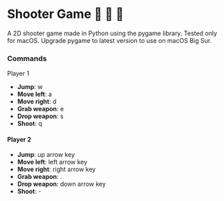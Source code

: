 # Shooter Game :see_no_evil: :hear_no_evil: :speak_no_evil:
A 2D shooter game made in Python using the pygame library. Tested only for macOS. Upgrade pygame to latest version to use on macOS Big Sur.


### Commands
Player 1
- __Jump__: w
- __Move left__: a
- __Move right__: d
- __Grab weapon__: e
- __Drop weapon__: s
- __Shoot__: q


#### Player 2
- __Jump__: up arrow key
- __Move left__: left arrow key
- __Move right__: right arrow key
- __Grab weapon__: .
- __Drop weapon__: down arrow key
- __Shoot__: -
